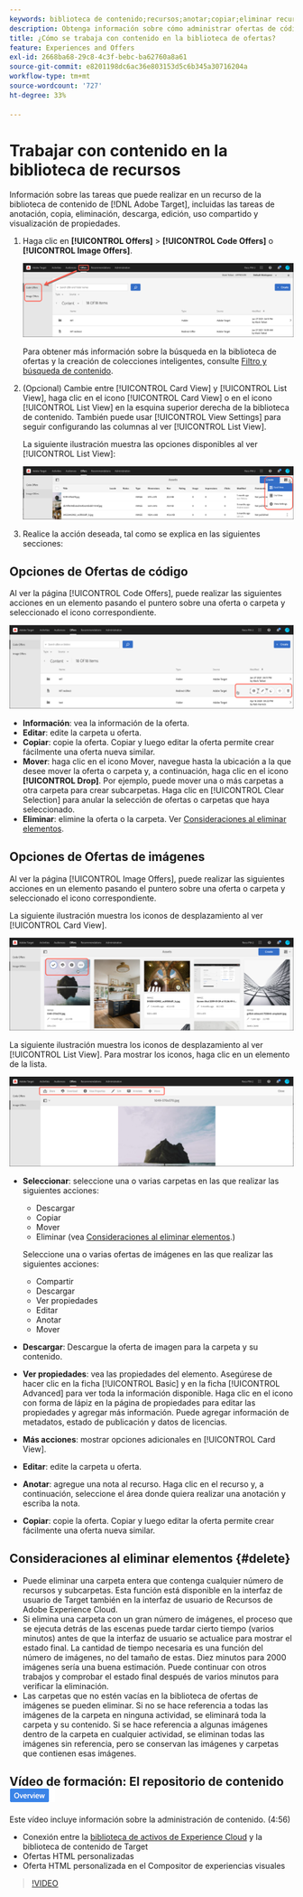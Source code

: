 ```yaml
---
keywords: biblioteca de contenido;recursos;anotar;copiar;eliminar recurso;descargar recurso;editar contenido;compartir tarjeta;ver propiedades de contenido
description: Obtenga información sobre cómo administrar ofertas de código e imagen en la biblioteca de ofertas Adobe [!DNL Target] Ofertas. Obtenga información sobre cómo ver los detalles de una oferta y cómo editar, copiar, mover o eliminar ofertas.
title: ¿Cómo se trabaja con contenido en la biblioteca de ofertas?
feature: Experiences and Offers
exl-id: 2668ba68-29c8-4c3f-bebc-ba62760a8a61
source-git-commit: e8201198dc6ac36e803153d5c6b345a30716204a
workflow-type: tm+mt
source-wordcount: '727'
ht-degree: 33%

---
```


# Trabajar con contenido en la biblioteca de recursos

Información sobre las tareas que puede realizar en un recurso de la biblioteca de contenido de [!DNL Adobe Target], incluidas las tareas de anotación, copia, eliminación, descarga, edición, uso compartido y visualización de propiedades.

1. Haga clic en **[!UICONTROL Offers]** > **[!UICONTROL Code Offers]** o **[!UICONTROL Image Offers]**.

   ![Fichas de ofertas de código y ofertas de imagen](/help/main/c-experiences/c-manage-content/assets/offers-both.png)

   Para obtener más información sobre la búsqueda en la biblioteca de ofertas y la creación de colecciones inteligentes, consulte [Filtro y búsqueda de contenido](/help/main/c-experiences/c-manage-content/filter-and-search-content.md#concept_3B59B8F025BF4CEA82ECC5199D365276).

1. (Opcional) Cambie entre [!UICONTROL Card View] y [!UICONTROL List View], haga clic en el icono [!UICONTROL Card View] o en el icono [!UICONTROL List View] en la esquina superior derecha de la biblioteca de contenido. También puede usar [!UICONTROL View Settings] para seguir configurando las columnas al ver [!UICONTROL List View].

   La siguiente ilustración muestra las opciones disponibles al ver [!UICONTROL List View]:

   ![Opciones de vista de lista](/help/main/c-experiences/c-manage-content/assets/view-settings-options.png)

1. Realice la acción deseada, tal como se explica en las siguientes secciones:

## Opciones de Ofertas de código

Al ver la página [!UICONTROL Code Offers], puede realizar las siguientes acciones en un elemento pasando el puntero sobre una oferta o carpeta y seleccionado el icono correspondiente.

![Pase el ratón sobre los iconos de la pestaña Ofertas de código](/help/main/c-experiences/c-manage-content/assets/code-offers-hover-icons.png)

* **Información**: vea la información de la oferta.
* **Editar**: edite la carpeta u oferta.
* **Copiar**: copie la oferta. Copiar y luego editar la oferta permite crear fácilmente una oferta nueva similar.
* **Mover**: haga clic en el icono Mover, navegue hasta la ubicación a la que desee mover la oferta o carpeta y, a continuación, haga clic en el icono **[!UICONTROL Drop]**. Por ejemplo, puede mover una o más carpetas a otra carpeta para crear subcarpetas. Haga clic en [!UICONTROL Clear Selection] para anular la selección de ofertas o carpetas que haya seleccionado.
* **Eliminar**: elimine la oferta o la carpeta. Ver [Consideraciones al eliminar elementos](#delete).

## Opciones de Ofertas de imágenes

Al ver la página [!UICONTROL Image Offers], puede realizar las siguientes acciones en un elemento pasando el puntero sobre una oferta o carpeta y seleccionado el icono correspondiente.

La siguiente ilustración muestra los iconos de desplazamiento al ver [!UICONTROL Card View].

![Pase el ratón sobre los iconos de la pestaña Ofertas de imágenes cuando esté en la vista de tarjeta](/help/main/c-experiences/c-manage-content/assets/image-offers-hover-icons.png)

La siguiente ilustración muestra los iconos de desplazamiento al ver [!UICONTROL List View]. Para mostrar los iconos, haga clic en un elemento de la lista.

![Pase el ratón sobre los iconos de la ficha Ofertas de imágenes en la vista de lista](/help/main/c-experiences/c-manage-content/assets/list-view-hover.png)

* **Seleccionar**: seleccione una o varias carpetas en las que realizar las siguientes acciones:

   * Descargar
   * Copiar
   * Mover
   * Eliminar (vea [Consideraciones al eliminar elementos](#delete).)

  Seleccione una o varias ofertas de imágenes en las que realizar las siguientes acciones:

   * Compartir
   * Descargar  
   * Ver propiedades
   * Editar  
   * Anotar
   * Mover  

* **Descargar**: Descargue la oferta de imagen para la carpeta y su contenido.
* **Ver propiedades**: vea las propiedades del elemento. Asegúrese de hacer clic en la ficha [!UICONTROL Basic] y en la ficha [!UICONTROL Advanced] para ver toda la información disponible. Haga clic en el icono con forma de lápiz en la página de propiedades para editar las propiedades y agregar más información. Puede agregar información de metadatos, estado de publicación y datos de licencias.
* **Más acciones**: mostrar opciones adicionales en [!UICONTROL Card View].
* **Editar**: edite la carpeta u oferta.
* **Anotar**: agregue una nota al recurso. Haga clic en el recurso y, a continuación, seleccione el área donde quiera realizar una anotación y escriba la nota.
* **Copiar**: copie la oferta. Copiar y luego editar la oferta permite crear fácilmente una oferta nueva similar.

## Consideraciones al eliminar elementos {#delete}

* Puede eliminar una carpeta entera que contenga cualquier número de recursos y subcarpetas. Esta función está disponible en la interfaz de usuario de Target también en la interfaz de usuario de Recursos de Adobe Experience Cloud.
* Si elimina una carpeta con un gran número de imágenes, el proceso que se ejecuta detrás de las escenas puede tardar cierto tiempo (varios minutos) antes de que la interfaz de usuario se actualice para mostrar el estado final. La cantidad de tiempo necesaria es una función del número de imágenes, no del tamaño de estas. Diez minutos para 2000 imágenes sería una buena estimación. Puede continuar con otros trabajos y comprobar el estado final después de varios minutos para verificar la eliminación.
* Las carpetas que no estén vacías en la biblioteca de ofertas de imágenes se pueden eliminar. Si no se hace referencia a todas las imágenes de la carpeta en ninguna actividad, se eliminará toda la carpeta y su contenido. Si se hace referencia a algunas imágenes dentro de la carpeta en cualquier actividad, se eliminan todas las imágenes sin referencia, pero se conservan las imágenes y carpetas que contienen esas imágenes.

## Vídeo de formación: El repositorio de contenido ![Distintivo de información general](/help/main/assets/overview.png)

Este vídeo incluye información sobre la administración de contenido. (4:56)

* Conexión entre la [biblioteca de activos de Experience Cloud](https://experienceleague.adobe.com/docs/core-services/interface/assets/creative-cloud.html?lang=es) y la biblioteca de contenido de Target
* Ofertas HTML personalizadas
* Oferta HTML personalizada en el Compositor de experiencias visuales

>[!VIDEO](https://video.tv.adobe.com/v/17387)
